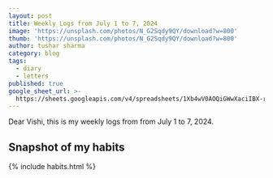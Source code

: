 ```yaml
---
layout: post
title: Weekly Logs from July 1 to 7, 2024
image: 'https://unsplash.com/photos/N_G2Sqdy9QY/download?w=800'
thumb: 'https://unsplash.com/photos/N_G2Sqdy9QY/download?w=800'
author: tushar sharma
category: blog
tags:
  - diary
  - letters
published: true
google_sheet_url: >-
  https://sheets.googleapis.com/v4/spreadsheets/1Xb4wV0AOQiGWwXaciIBX-rkFebzg8DlAcRcClshyAnA/values/Habits!A214:T226?alt=json&key=AIzaSyCgYRKf_apK3TUSYGO9WhQ5dN-ukY4H0gw
---
```


Dear Vishi, this is my weekly logs from from July 1 to 7, 2024.<!-- truncate_here -->

## Snapshot of my habits

{% include habits.html %}
